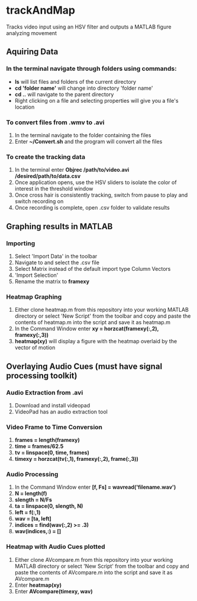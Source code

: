 trackAndMap
===========

Tracks video input using an HSV filter and outputs a MATLAB figure analyzing movement
## 

## Aquiring Data
### In the terminal navigate through folders using commands:
- **ls** will list files and folders of the current directory
- **cd 'folder name'** will change into directory 'folder name'
- **cd ..** will navigate to the parent directory
- Right clicking on a file and selecting properties will give you a file's location

### To convert files from .wmv to .avi
1. In the terminal navigate to the folder containing the files
2. Enter **~/Convert.sh** and the program will convert all the files

### To create the tracking data
1. In the terminal enter **Objrec /path/to/video.avi /desired/path/to/data.csv**
2. Once application opens, use the HSV sliders to isolate the color of interest in the threshold window
3. Once cross hair is consistently tracking, switch from pause to play and switch recording on
4. Once recording is complete, open .csv folder to validate results

## Graphing results in MATLAB
### Importing
1. Select 'Import Data' in the toolbar
2. Navigate to and select the .csv file
3. Select Matrix instead of the default import type Column Vectors
4. 'Import Selection'
5. Rename the matrix to **framexy**

### Heatmap Graphing
1. Either clone heatmap.m from this repository into your working MATLAB directory or select 'New Script' from the toolbar and copy and paste the contents of heatmap.m into the script and save it as heatmap.m
2. In the Command Window enter **xy = horzcat(framexy(:,2), framexy(:,3))**
3. **heatmap(xy)** will display a figure with the heatmap overlaid by the vector of motion

## Overlaying Audio Cues (must have signal processing toolkit)
### Audio Extraction from .avi
1. Download and install videopad
2. VideoPad has an audio extraction tool

### Video Frame to Time Conversion
1. **frames = length(framexy)**
2. **time = frames/62.5**
3. **tv = linspace(0, time, frames)**
4. **timexy = horzcat(tv(:,1), framexy(:,2), frame(:,3))**

### Audio Processing
1. In the Command Window enter **[f, Fs] = wavread('filename.wav')**
2. **N = length(f)**
3. **slength = N/Fs**
4. **ta = linspace(0, slength, N)**
5. **left = f(:,1)**
6. **wav = [ta, left]**
7. **indices = find(wav(:,2) >= .3)**
8. **wav(indices,:) = []**

### Heatmap with Audio Cues plotted
1. Either clone AVcompare.m from this repository into your working MATLAB directory or select 'New Script' from the toolbar and copy and paste the contents of AVcompare.m into the script and save it as AVcompare.m
2. Enter **heatmap(xy)**
3. Enter **AVcompare(timexy, wav)**







  